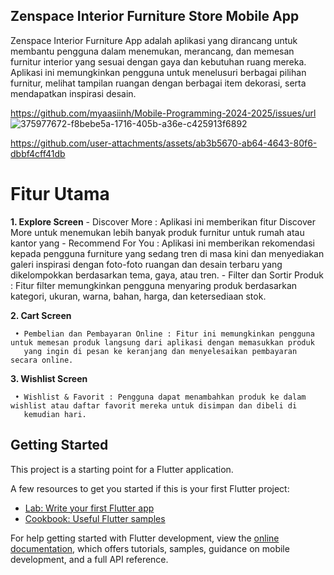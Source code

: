 ## Zenspace Interior Furniture Store Mobile App
Zenspace Interior Furniture App adalah aplikasi yang dirancang untuk membantu pengguna dalam menemukan, merancang, dan memesan furnitur interior yang sesuai dengan gaya dan kebutuhan ruang mereka. Aplikasi ini memungkinkan pengguna untuk menelusuri berbagai pilihan furnitur, melihat tampilan ruangan dengan berbagai item dekorasi, serta mendapatkan inspirasi desain.

https://github.com/myaasiinh/Mobile-Programming-2024-2025/issues/url
![375977672-f8bebe5a-1716-405b-a36e-c425913f6892](https://github.com/user-attachments/assets/208a90b4-f04a-4779-92fa-705f3f1dce1f)

https://github.com/user-attachments/assets/ab3b5670-ab64-4643-80f6-dbbf4cff41db

# Fitur Utama
**1. Explore Screen**
     - Discover More : Aplikasi ini memberikan fitur Discover More untuk menemukan lebih banyak produk furnitur untuk rumah atau kantor yang
     - Recommend For You : Aplikasi ini memberikan rekomendasi kepada pengguna furniture yang sedang tren di masa kini dan menyediakan galeri 
       inspirasi dengan foto-foto ruangan dan desain terbaru yang dikelompokkan berdasarkan tema, gaya, atau tren.
     - Filter dan Sortir Produk : Fitur filter memungkinkan pengguna menyaring produk berdasarkan kategori, ukuran, warna, bahan, harga, dan 
       ketersediaan stok.
       
**2. Cart Screen**

     • Pembelian dan Pembayaran Online : Fitur ini memungkinkan pengguna untuk memesan produk langsung dari aplikasi dengan memasukkan produk 
       yang ingin di pesan ke keranjang dan menyelesaikan pembayaran secara online.
       
**3. Wishlist Screen**

     • Wishlist & Favorit : Pengguna dapat menambahkan produk ke dalam wishlist atau daftar favorit mereka untuk disimpan dan dibeli di 
       kemudian hari.

## Getting Started

This project is a starting point for a Flutter application.

A few resources to get you started if this is your first Flutter project:

- [Lab: Write your first Flutter app](https://docs.flutter.dev/get-started/codelab)
- [Cookbook: Useful Flutter samples](https://docs.flutter.dev/cookbook)

For help getting started with Flutter development, view the
[online documentation](https://docs.flutter.dev/), which offers tutorials,
samples, guidance on mobile development, and a full API reference.
